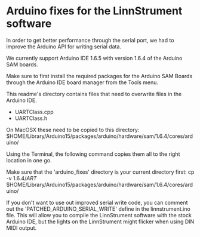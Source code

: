Arduino fixes for the LinnStrument software
===========================================

In order to get better performance through the serial port, we had to improve
the Arduino API for writing serial data.

We currently support Arduino IDE 1.6.5 with version 1.6.4 of the Arduino SAM boards.

Make sure to first install the required packages for the Arduino SAM Boards through
the Arduino IDE board manager from the Tools menu.

This readme's directory contains files that need to overwrite files in the Arduino IDE.

 * UARTClass.cpp
 * UARTClass.h

On MacOSX these need to be copied to this directory:
$HOME/Library/Arduino15/packages/arduino/hardware/sam/1.6.4/cores/arduino/

Using the Terminal, the following command copies them all to the right location in one go.

Make sure that the 'arduino_fixes' directory is your current directory first:
cp -v 1.6.4/*ART* $HOME/Library/Arduino15/packages/arduino/hardware/sam/1.6.4/cores/arduino/

If you don't want to use out improved serial write code, you can comment out
the 'PATCHED_ARDUINO_SERIAL_WRITE' define in the linnstrument.ino file. This
will allow you to compile the LinnStrument software with the stock Arduino
IDE, but the lights on the LinnStrument might flicker when using DIN MIDI
output.